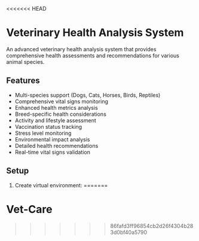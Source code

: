 <<<<<<< HEAD
# Veterinary Health Analysis System

An advanced veterinary health analysis system that provides comprehensive health assessments and recommendations for various animal species.

## Features

- Multi-species support (Dogs, Cats, Horses, Birds, Reptiles)
- Comprehensive vital signs monitoring
- Enhanced health metrics analysis
- Breed-specific health considerations
- Activity and lifestyle assessment
- Vaccination status tracking
- Stress level monitoring
- Environmental impact analysis
- Detailed health recommendations
- Real-time vital signs validation

## Setup

1. Create virtual environment:
=======
# Vet-Care
>>>>>>> 86fafd3ff96854cb2d26f4304b283d0bf40a5790
